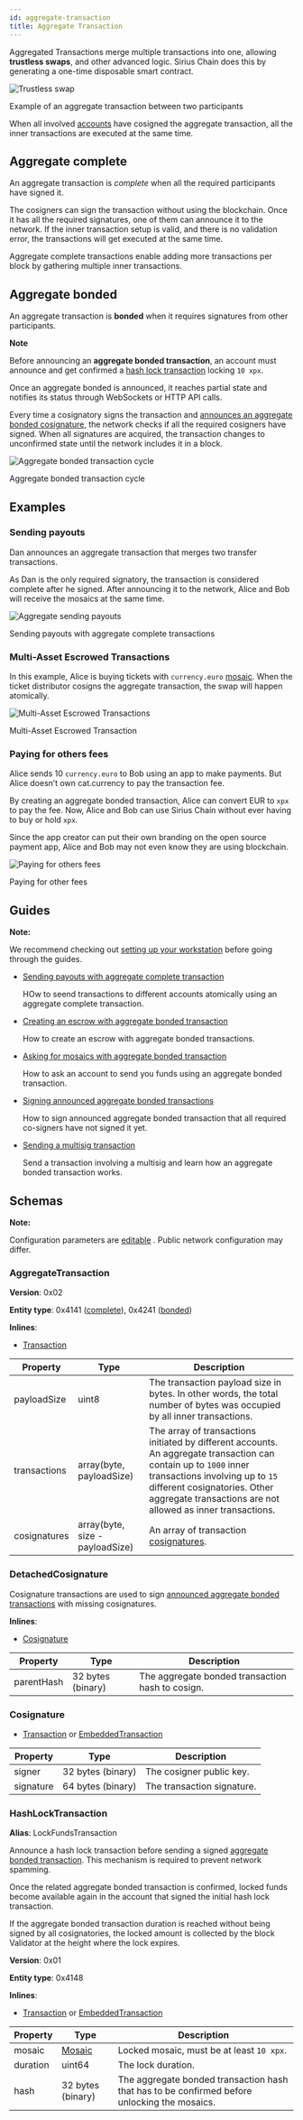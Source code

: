 ```yaml
---
id: aggregate-transaction
title: Aggregate Transaction
---
```


Aggregated Transactions merge multiple transactions into one, allowing **trustless swaps**, and other advanced logic. Sirius Chain does this by generating a one-time disposable smart contract.

![Trustless swap](/img/aggregate-trustless-swap.png)

<p class="caption">Example of an aggregate transaction between two participants</p>

When all involved [accounts](./account.md) have cosigned the aggregate transaction, all the inner transactions are executed at the same time.


## Aggregate complete

An aggregate transaction is *complete* when all the required participants have signed it.

The cosigners can sign the transaction without using the blockchain. Once it has all the required signatures, one of them can announce it to the network. If the inner transaction setup is valid, and there is no validation error, the transactions will get executed at the same time.

Aggregate complete transactions enable adding more transactions per block by gathering multiple inner transactions.

## Aggregate bonded

An aggregate transaction is **bonded** when it requires signatures from other participants.

<div class="info">

**Note**

Before announcing an **aggregate bonded transaction**, an account must announce and get confirmed a [hash lock transaction](#hashlocktransaction) locking `10 xpx`.

</div>

Once an aggregate bonded is announced, it reaches partial state and notifies its status through WebSockets or HTTP API calls.

Every time a cosignatory signs the transaction and [announces an aggregate bonded cosignature](#cosignature), the network checks if all the required cosigners have signed. When all signatures are acquired, the transaction changes to unconfirmed state until the network includes it in a block.

![Aggregate bonded transaction cycle](/img/aggregate-bonded-transaction-cycle.png "Aggregate bonded transaction cycle")
<p class="caption">Aggregate bonded transaction cycle</p>


## Examples

### Sending payouts

Dan announces an aggregate transaction that merges two transfer transactions.

As Dan is the only required signatory, the transaction is considered complete after he signed. After announcing it to the network, Alice and Bob will receive the mosaics at the same time.

![Aggregate sending payouts](/img/aggregate-sending-payouts.png "Aggregate sending payouts")
<p class="caption">Sending payouts with aggregate complete transactions</p>

### Multi-Asset Escrowed Transactions

In this example, Alice is buying tickets with `currency.euro` [mosaic](./mosaic.md). When the ticket distributor cosigns the aggregate transaction, the swap will happen atomically.

![Multi-Asset Escrowed Transactions](/img/aggregate-trustless-swap.png)
<p class="caption">Multi-Asset Escrowed Transaction</p>

### Paying for others fees

Alice sends 10 `currency.euro` to Bob using an app to make payments. But Alice doesn’t own cat.currency to pay the transaction fee.

By creating an aggregate bonded transaction, Alice can convert EUR to `xpx` to pay the fee. Now, Alice and Bob can use Sirius Chain without ever having to buy or hold `xpx`.

Since the app creator can put their own branding on the open source payment app, Alice and Bob may not even know they are using blockchain.

![Paying for others fees](/img/aggregate-paying-for-others-fees.png "Paying for others fees")
<p class="caption">Paying for other fees</p>

## Guides

<div class=info>

**Note:**

We recommend checking out [setting up your workstation][Workstation] before going through the guides.

</div>

- [Sending payouts with aggregate complete transaction][Aggregate-complete]

    HOw to seend transactions to different accounts atomically using an aggregate complete transaction.

- [Creating an escrow with aggregate bonded transaction][Aggregate-escrow]

    How to create an escrow with aggregate bonded transactions.

- [Asking for mosaics with aggregate bonded transaction][Aggregate-ask-mosaic]

    How to ask an account to send you funds using an aggregate bonded transaction.

- [Signing announced aggregate bonded transactions][Signing-aggregate]

    How to sign announced aggregate bonded transaction that all required co-signers have not signed it yet.

- [Sending a multisig transaction][Send-multisig]

    Send a transaction involving a multisig and learn how an aggregate bonded transaction works.

## Schemas

<div class=info>

**Note:**

Configuration parameters are [editable][Server-configurable] . Public network configuration may differ.

</div>

### AggregateTransaction

**Version**: 0x02

**Entity type**: 0x4141 ([complete](#aggregate-complete)), 0x4241 ([bonded](#aggregate-bonded))

**Inlines**:

- [Transaction][Transaction]

**Property** |	**Type** |	**Description**
-------------|-----------|--------------------
payloadSize |	uint8 |	The transaction payload size in bytes. In other words, the total number of bytes was occupied by all inner transactions.
transactions |	array(byte, payloadSize) |	The array of transactions initiated by different accounts. An aggregate transaction can contain up to `1000` inner transactions involving up to `15` different cosignatories. Other aggregate transactions are not allowed as inner transactions.
cosignatures |	array(byte, size - payloadSize) |	An array of transaction [cosignatures](#detachedcosignature).

### DetachedCosignature

Cosignature transactions are used to sign [announced aggregate bonded transactions](#examples) with missing cosignatures.

**Inlines**:

- [Cosignature](#cosignature)

**Property** |	**Type** |	**Description**
-------------|-----------|--------------------
parentHash |	32 bytes (binary) |	The aggregate bonded transaction hash to cosign.

### Cosignature

- [Transaction][Transaction] or [EmbeddedTransaction][EmbeddedTransaction]

**Property** |	**Type** |	**Description**
-------------|-----------|--------------------
signer |	32 bytes (binary) |	The cosigner public key.
signature |	64 bytes (binary) |	The transaction signature.

### HashLockTransaction

**Alias**: LockFundsTransaction

Announce a hash lock transaction before sending a signed [aggregate bonded transaction](#examples). This mechanism is required to prevent network spamming.

Once the related aggregate bonded transaction is confirmed, locked funds become available again in the account that signed the initial hash lock transaction.

If the aggregate bonded transaction duration is reached without being signed by all cosignatories, the locked amount is collected by the block Validator at the height where the lock expires.

**Version**: 0x01

**Entity type**: 0x4148

**Inlines**:

- [Transaction][Transaction] or [EmbeddedTransaction][EmbeddedTransaction]

**Property** |	**Type** |	**Description**
-------------|-----------|--------------------
mosaic |	[Mosaic][Mosaic#mosaic] |	Locked mosaic, must be at least `10 xpx`.
duration |	uint64 |	The lock duration.
hash |	32 bytes (binary) |	The aggregate bonded transaction hash that has to be confirmed before unlocking the mosaics.

[Server-configurable]: https://github.com/proximax-storage/cpp-xpx-chain/blob/master/resources/config-network.properties
[Mosaic#mosaic]: ./mosaic.md#mosaic
[Transaction]: ../protocol/transaction.md#transaction
[EmbeddedTransaction]: ../protocol/transaction.md#embeddedtransaction
[Account]: ./account.md
[Workstation]: ../getting-started/setting-up-workstation.md
[Aggregate-complete]: ../guides/aggregate-transaction/sending-payouts-with-aggregate-complete-transaction.md
[Aggregate-escrow]: ../guides/aggregate-transaction/creating-an-escrow-with-aggregate-bonded-transaction.md
[Aggregate-ask-mosaic]: ../guides/aggregate-transaction/asking-for-mosaics-with-aggregate-bonded-transaction.md
[Signing-aggregate]: ../guides/aggregate-transaction/signing-announced-aggregate-bonded-transactions.md
[Send-multisig]: ../guides/multisig-account/sending-a-multisig-transaction.md
